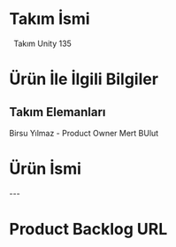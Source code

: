 <h1> Takım İsmi </h1>  &nbsp;
Takım Unity 135 &nbsp;

<h1> Ürün İle İlgili Bilgiler </h1>
<h2> Takım Elemanları </h2> 
Birsu Yılmaz	         - Product Owner
Mert BUlut
<h1> Ürün İsmi </h1>
---
<h1> Product Backlog URL </h1>  &nbsp;


